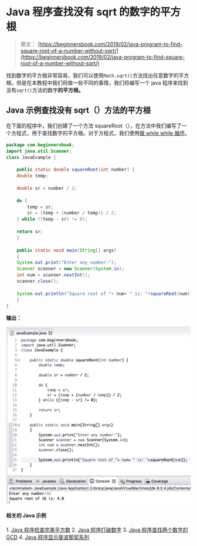 # Java 程序查找没有 sqrt 的数字的平方根

> 原文： [https://beginnersbook.com/2019/02/java-program-to-find-square-root-of-a-number-without-sqrt/](https://beginnersbook.com/2019/02/java-program-to-find-square-root-of-a-number-without-sqrt/)

找到数字的平方根非常容易，我们可以使用`Math.sqrt()`方法找出任​​意数字的平方根。但是在本教程中我们将做一些不同的事情，我们将编写一个 java 程序来找到没有`sqrt()`方法的数字**的平方根。**

## Java 示例查找没有 sqrt（）方法的平方根

在下面的程序中，我们创建了一个方法 squareRoot（），在方法中我们编写了一个方程式，用于查找数字的平方根。对于方程式，我们使用[做 while while 循环](https://beginnersbook.com/2015/03/do-while-loop-in-java-with-example/)。

```java
package com.beginnersbook;
import java.util.Scanner;
class JavaExample { 

    public static double squareRoot(int number) {
	double temp;

	double sr = number / 2;

	do {
		temp = sr;
		sr = (temp + (number / temp)) / 2;
	} while ((temp - sr) != 0);

	return sr;
    }

    public static void main(String[] args)  
    { 
	System.out.print("Enter any number:");
	Scanner scanner = new Scanner(System.in);
	int num = scanner.nextInt(); 
	scanner.close();

	System.out.println("Square root of "+ num+ " is: "+squareRoot(num));
    } 
}
```

**输出：**

![Java Program to find out the square root of a given number](img/82e97a2075bb9d4db613786db887a6a8.jpg)

#### 相关的 Java 示例

1\. [Java 程序检查完美平方数](https://beginnersbook.com/2019/02/java-program-to-check-if-given-number-is-perfect-square/)
2\. [Java 程序打破数字](https://beginnersbook.com/2019/02/java-program-to-break-integer-into-digits/)
3\. [Java 程序查找两个数字的 GCD](https://beginnersbook.com/2018/09/java-program-to-find-gcd-of-two-numbers/)
4\. [Java 程序显示斐波那契系列](https://beginnersbook.com/2017/09/java-program-to-display-fibonacci-series-using-loops/)